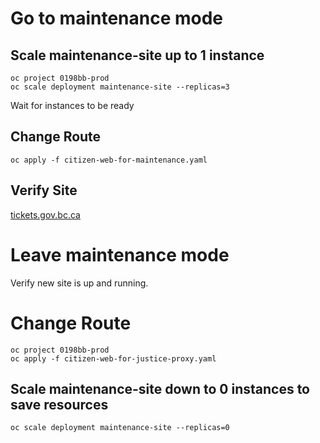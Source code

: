 
# Go to maintenance mode

## Scale maintenance-site up to 1 instance

```
oc project 0198bb-prod
oc scale deployment maintenance-site --replicas=3
```

Wait for instances to be ready

## Change Route
```
oc apply -f citizen-web-for-maintenance.yaml
```

## Verify Site

[tickets.gov.bc.ca](https://tickets.gov.bc.ca/)


# Leave maintenance mode

Verify new site is up and running.

# Change Route

```
oc project 0198bb-prod
oc apply -f citizen-web-for-justice-proxy.yaml
```

## Scale maintenance-site down to 0 instances to save resources

```
oc scale deployment maintenance-site --replicas=0
```
